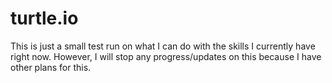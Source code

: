 # turtle.io
This is just a small test run on what I can do with the skills I currently have right now.
However, I will stop any progress/updates on this because I have other plans for this.
